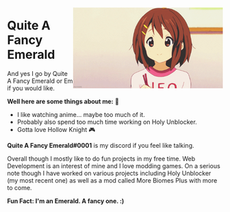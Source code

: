 <img align="right" src="https://github.com/QuiteAFancyEmerald/QuiteAFancyEmerald/blob/master/yuihawhack.gif?raw=true" width="350"></img>

# Quite A Fancy Emerald
And yes I go by Quite A Fancy Emerald or Em if you would like.

**Well here are some things about me:** 🌺

- I like watching anime... maybe too much of it.
- Probably also spend too much time working on Holy Unblocker.
- Gotta love Hollow Knight 🎮

**Quite A Fancy Emerald#0001** is my discord if you feel like talking.

Overall though I mostly like to do fun projects in my free time. 
Web Development is an interest of mine and I love modding games.
On a serious note though I have worked on various projects including Holy Unblocker (my most recent one) as well as a mod called More Biomes Plus with more to come.

**Fun Fact: I'm an Emerald. A fancy one. :)**
